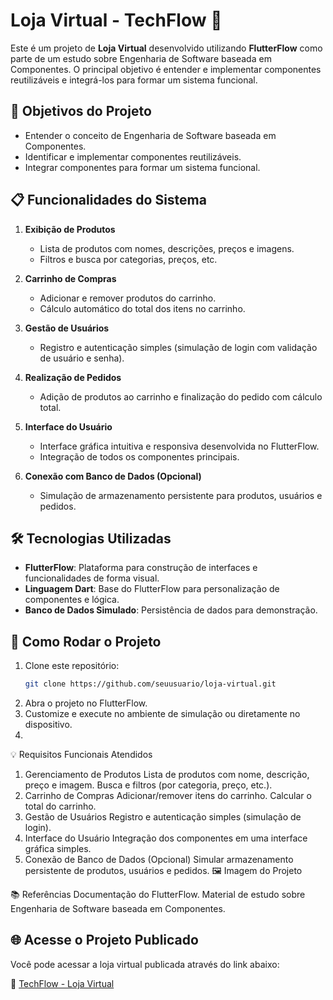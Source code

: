 # Loja Virtual - TechFlow 🛒

Este é um projeto de **Loja Virtual** desenvolvido utilizando **FlutterFlow** como parte de um estudo sobre Engenharia de Software baseada em Componentes. O principal objetivo é entender e implementar componentes reutilizáveis e integrá-los para formar um sistema funcional.

## 🎯 Objetivos do Projeto
- Entender o conceito de Engenharia de Software baseada em Componentes.
- Identificar e implementar componentes reutilizáveis.
- Integrar componentes para formar um sistema funcional.

## 📋 Funcionalidades do Sistema
1. **Exibição de Produtos**
   - Lista de produtos com nomes, descrições, preços e imagens.
   - Filtros e busca por categorias, preços, etc.

2. **Carrinho de Compras**
   - Adicionar e remover produtos do carrinho.
   - Cálculo automático do total dos itens no carrinho.

3. **Gestão de Usuários**
   - Registro e autenticação simples (simulação de login com validação de usuário e senha).

4. **Realização de Pedidos**
   - Adição de produtos ao carrinho e finalização do pedido com cálculo total.

5. **Interface do Usuário**
   - Interface gráfica intuitiva e responsiva desenvolvida no FlutterFlow.
   - Integração de todos os componentes principais.

6. **Conexão com Banco de Dados (Opcional)**
   - Simulação de armazenamento persistente para produtos, usuários e pedidos.

## 🛠️ Tecnologias Utilizadas
- **FlutterFlow**: Plataforma para construção de interfaces e funcionalidades de forma visual.
- **Linguagem Dart**: Base do FlutterFlow para personalização de componentes e lógica.
- **Banco de Dados Simulado**: Persistência de dados para demonstração.

## 🚀 Como Rodar o Projeto
1. Clone este repositório:
   ```bash
   git clone https://github.com/seuusuario/loja-virtual.git
2. Abra o projeto no FlutterFlow.
3. Customize e execute no ambiente de simulação ou diretamente no dispositivo.
4. 
💡 Requisitos Funcionais Atendidos
1. Gerenciamento de Produtos
Lista de produtos com nome, descrição, preço e imagem.
Busca e filtros (por categoria, preço, etc.).
2. Carrinho de Compras
Adicionar/remover itens do carrinho.
Calcular o total do carrinho.
3. Gestão de Usuários
Registro e autenticação simples (simulação de login).
4. Interface do Usuário
Integração dos componentes em uma interface gráfica simples.
5. Conexão de Banco de Dados (Opcional)
Simular armazenamento persistente de produtos, usuários e pedidos.
🖼️ Imagem do Projeto

📚 Referências
Documentação do FlutterFlow.
Material de estudo sobre Engenharia de Software baseada em Componentes.

## 🌐 Acesse o Projeto Publicado
Você pode acessar a loja virtual publicada através do link abaixo:

🔗 [TechFlow - Loja Virtual](https://loja-virtual.flutterflow.app/)


